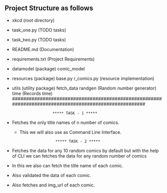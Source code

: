 Project Structure as follows
------------------------------------------------------------------------------
- xkcd (root directory)
- task_one.py (TODO tasks)
- task_two.py (TODO tasks)
- README.md (Documentation)
- requirements.txt (Project Requirements)
- datamodel (package)
    comic_model
- resources (package)
    base.py
    r_comics.py (resource implementation)
- utils (utility package)
    fetch_data
    randgen (Random number generator)
    time (Records time)
######################################################################################################


                        ***** TASK - 1 *****

- Fetches the only title names of n number of comics.
  - This we will also use as Command Line Interface.                                                 

                        ***** TASK - 2 *****
- Fetches the data for any 10 random comics by default but with the help of CLI we can fetches the data for any random
number of comics
- In this we also can fetch the title name of each comic.
- Also validated the data of each comic.
- Also fetches and img_url of each comic.                                                 

